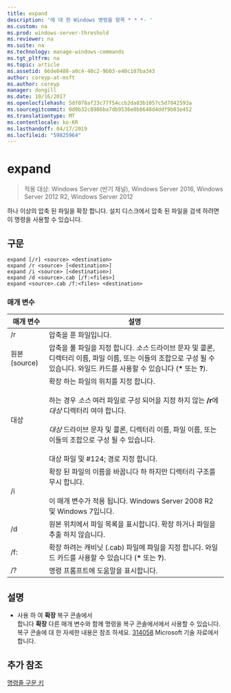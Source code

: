 ```yaml
---
title: expand
description: '에 대 한 Windows 명령을 항목 * * *- '
ms.custom: na
ms.prod: windows-server-threshold
ms.reviewer: na
ms.suite: na
ms.technology: manage-windows-commands
ms.tgt_pltfrm: na
ms.topic: article
ms.assetid: 66de0488-a0c4-40c2-9b03-e40c107ba343
author: coreyp-at-msft
ms.author: coreyp
manager: dongill
ms.date: 10/16/2017
ms.openlocfilehash: 5df078af23c77f54ccb2da83b1057c5d7042593a
ms.sourcegitcommit: 0d0b32c8986ba7db9536e0b8648d4ddf9b03e452
ms.translationtype: MT
ms.contentlocale: ko-KR
ms.lasthandoff: 04/17/2019
ms.locfileid: "59825964"
---
```

# <a name="expand"></a>expand

>적용 대상: Windows Server (반기 채널), Windows Server 2016, Windows Server 2012 R2, Windows Server 2012

하나 이상의 압축 된 파일을 확장 합니다. 설치 디스크에서 압축 된 파일을 검색 하려면이 명령을 사용할 수 있습니다.  
## <a name="syntax"></a>구문  
```  
expand [/r] <source> <destination>  
expand /r <source> [<destination>]  
expand /i <source> [<destination>]  
expand /d <source>.cab [/f:<files>]  
expand <source>.cab /f:<files> <destination>  
```  
### <a name="parameters"></a>매개 변수  
|매개 변수|설명|  
|-------|--------|  
|/r|압축을 푼 파일입니다.|  
|원본(source)|압축을 풀 파일을 지정 합니다. *소스* 드라이브 문자 및 콜론, 디렉터리 이름, 파일 이름, 또는 이들의 조합으로 구성 될 수 있습니다. 와일드 카드를 사용할 수 있습니다 (**\*** 또는 **?**).|  
|대상|확장 하는 파일의 위치를 지정 합니다.<br /><br />하는 경우 *소스* 여러 파일로 구성 되어을 지정 하지 않는 **/r**에 *대상* 디렉터리 여야 합니다.<br /><br />*대상* 드라이브 문자 및 콜론, 디렉터리 이름, 파일 이름, 또는 이들의 조합으로 구성 될 수 있습니다.<br /><br />대상 파일 및 #124; 경로 지정 합니다.|  
|/i|확장 된 파일의 이름을 바꿉니다 하 하지만 디렉터리 구조를 무시 합니다.<br /><br />이 매개 변수가 적용 됩니다.  Windows Server 2008 R2 및 Windows 7입니다.|  
|/d|원본 위치에서 파일 목록을 표시합니다. 확장 하거나 파일을 추출 하지 않습니다.|  
|/f:|확장 하려는 캐비닛 (.cab) 파일에 파일을 지정 합니다. 와일드 카드를 사용할 수 있습니다 (**\*** 또는 **?**).|  
|/?|명령 프롬프트에 도움말을 표시합니다.|  
## <a name="remarks"></a>설명  
-   사용 하 여 **확장** 복구 콘솔에서  
    합니다 **확장** 다른 매개 변수와 함께 명령을 복구 콘솔에서에서 사용할 수 있습니다. 복구 콘솔에 대 한 자세한 내용은 참조 하세요. [314058](https://support.microsoft.com/kb/314058) Microsoft 기술 자료에서 합니다.  
## <a name="additional-references"></a>추가 참조  
[명령줄 구문 키](command-line-syntax-key.md)  
